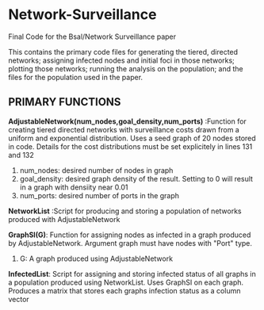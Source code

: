# Network-Surveillance
Final Code for the Bsal/Network Surveillance paper

This contains the primary code files for generating the tiered, directed networks; assigning infected nodes and initial foci in those networks; plotting those networks; running the analysis on the population; and the files for the population used in the paper.

## PRIMARY FUNCTIONS

**AdjustableNetwork(num_nodes,goal_density,num_ports)** :Function for creating tiered directed networks with surveillance costs drawn from a uniform and exponential distribution.  Uses a seed graph of 20 nodes stored in code.  Details for the cost distributions must be set explicitely in lines 131 and 132
  1. num_nodes: desired number of nodes in graph
  2. goal_density: desired graph density of the result.  Setting to 0 will result in a graph with densiity near 0.01
  3. num_ports: desired number of ports in the graph
  
**NetworkList** :Script for producing and storing a population of networks produced with AdjustableNetwork

**GraphSI(G)**: Function for assigning nodes as infected in a graph produced by AdjustableNetwork.  Argument graph must have nodes with "Port" type.
  1. G: A graph produced using AdjustableNetwork

**InfectedList**:  Script for assigning and storing infected status of all graphs in a population produced using NetworkList.  Uses GraphSI on each graph.  Produces a matrix that stores each graphs infection status as a column vector




  
